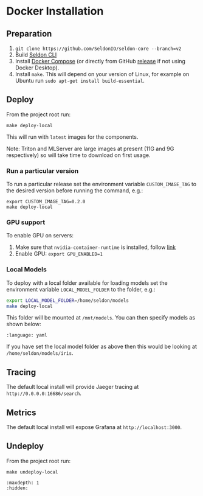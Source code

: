 # Docker Installation

## Preparation

 1. `git clone https://github.com/SeldonIO/seldon-core --branch=v2`
 2. Build [Seldon CLI](../cli.md)
 3. Install [Docker Compose](https://docs.docker.com/compose/install/) (or directly from GitHub [release](https://github.com/docker/compose#linux) if not using Docker Desktop).
 4. Install `make`. This will depend on your version of Linux, for example on Ubuntu run `sudo apt-get install build-essential`.


## Deploy

From the project root run:

```
make deploy-local
```

This will run with `latest` images for the components.

Note: Triton and MLServer are large images at present (11G and 9G respectively) so will take time to download on first usage.

### Run a particular version

To run a particular release set the environment variable `CUSTOM_IMAGE_TAG` to the desired version before running the command, e.g.:

```
export CUSTOM_IMAGE_TAG=0.2.0
make deploy-local
```

### GPU support

To enable GPU on servers:

1. Make sure that `nvidia-container-runtime` is installed, follow [link](https://docs.docker.com/config/containers/resource_constraints/#gpu)
2. Enable GPU: `export GPU_ENABLED=1`


### Local Models

To deploy with a local folder available for loading models set the environment variable `LOCAL_MODEL_FOLDER` to the folder, e.g.:

```bash
export LOCAL_MODEL_FOLDER=/home/seldon/models
make deploy-local
```

This folder will be mounted at `/mnt/models`. You can then specify models as shown below:

```{literalinclude} ../../../../../samples/models/sklearn-iris-local.yaml
:language: yaml
```

If you have set the local model folder as above then this would be looking at `/home/seldon/models/iris`.

## Tracing

The default local install will provide Jaeger tracing at `http://0.0.0.0:16686/search`.

## Metrics

The default local install will expose Grafana at `http://localhost:3000`.

## Undeploy

From the project root run:

```
make undeploy-local
```


```{toctree}
:maxdepth: 1
:hidden:

```
